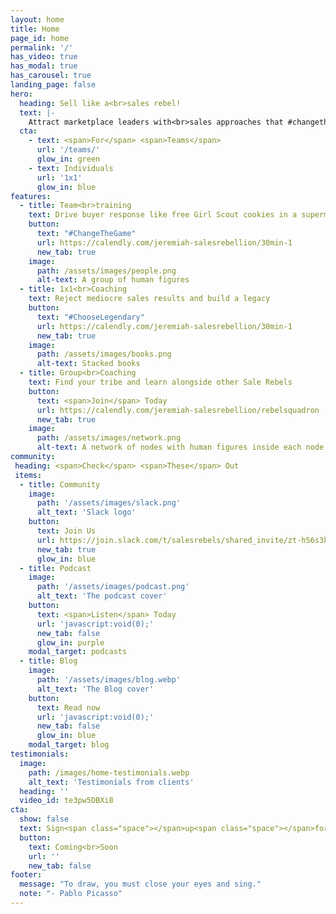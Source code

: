 ```yaml
---
layout: home
title: Home
page_id: home
permalink: '/'
has_video: true
has_modal: true
has_carousel: true
landing_page: false
hero:
  heading: Sell like a<br>sales rebel!
  text: |-
    Attract marketplace leaders with<br>sales approaches that #changethegame
  cta:
    - text: <span>For</span> <span>Teams</span>
      url: '/teams/'
      glow_in: green
    - text: Individuals
      url: '1x1'
      glow_in: blue
features:
  - title: Team<br>training
    text: Drive buyer response like free Girl Scout cookies in a supermarket parking lot…
    button:
      text: "#ChangeTheGame"
      url: https://calendly.com/jeremiah-salesrebellion/30min-1
      new_tab: true
    image:
      path: /assets/images/people.png
      alt-text: A group of human figures
  - title: 1x1<br>Coaching
    text: Reject mediocre sales results and build a legacy
    button:
      text: "#ChooseLegendary"
      url: https://calendly.com/jeremiah-salesrebellion/30min-1
      new_tab: true
    image:
      path: /assets/images/books.png
      alt-text: Stacked books
  - title: Group<br>Coaching
    text: Find your tribe and learn alongside other Sale Rebels
    button:
      text: <span>Join</span> Today
      url: https://calendly.com/jeremiah-salesrebellion/rebelsquadron
      new_tab: true
    image:
      path: /assets/images/network.png
      alt-text: A network of nodes with human figures inside each node
community:
 heading: <span>Check</span> <span>These</span> Out
 items:
  - title: Community
    image:
      path: '/assets/images/slack.png'
      alt_text: 'Slack logo'
    button:
      text: Join Us
      url: https://join.slack.com/t/salesrebels/shared_invite/zt-h56s3k7l-GxCbQb9~Z9hvqhz8PAcqxg
      new_tab: true
      glow_in: blue
  - title: Podcast
    image:
      path: '/assets/images/podcast.png'
      alt_text: 'The podcast cover'
    button:
      text: <span>Listen</span> Today
      url: 'javascript:void(0);'
      new_tab: false
      glow_in: purple
    modal_target: podcasts
  - title: Blog
    image:
      path: '/assets/images/blog.webp'
      alt_text: 'The Blog cover'
    button:
      text: Read now
      url: 'javascript:void(0);'
      new_tab: false
      glow_in: blue
    modal_target: blog
testimonials:
  image:
    path: /images/home-testimonials.webp
    alt_text: 'Testimonials from clients'
  heading: ''
  video_id: te3pw5DBXi8
cta:
  show: false
  text: Sign<span class="space"></span>up<span class="space"></span>for<span class="space"></span>the<span class="space"></span>Sales<span class="space"></span>Rebellion’s<span class="space"></span>email<span class="space"></span>experience<span class="space"></span>extravaganza
  button:
    text: Coming<br>Soon
    url: ''
    new_tab: false
footer:
  message: "To draw, you must close your eyes and sing."
  note: "- Pablo Picasso"
---
```

